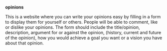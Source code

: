 **opinions**

This is a website where you can write your opinions easy by filling in a form to display them for yourself or others. People will be able to comment, like or dislike your opinions. The form should include the title/opinion, description, argument for or against the opinion, (history, current and future of the opinion), how you would achieve a goal you want or a vision you have about that opinion.